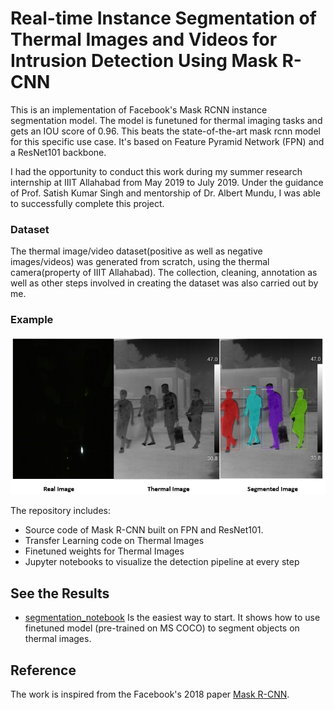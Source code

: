 # Real-time Instance Segmentation of Thermal Images and Videos for Intrusion Detection Using Mask R-CNN

This is an implementation of Facebook's Mask RCNN instance segmentation model. The model is funetuned for thermal imaging tasks and gets an IOU score of 0.96. This beats the state-of-the-art mask rcnn model for this specific use case. It's based on Feature Pyramid Network (FPN) and a ResNet101 backbone.

I had the opportunity to conduct this work during my summer research internship at IIIT Allahabad from May 2019 to July 2019. Under the guidance of Prof. Satish Kumar Singh and mentorship of Dr. Albert Mundu, I was able to successfully complete this project.


### Dataset
The thermal image/video dataset(positive as well as negative images/videos) was generated from scratch, using the thermal camera(property of IIIT Allahabad). The collection, cleaning, annotation as well as other steps involved in creating the dataset was also carried out by me.   

### Example
![Instance Segmentation Sample](comparison.jpg)


The repository includes:
* Source code of Mask R-CNN built on FPN and ResNet101.
* Transfer Learning code on Thermal Images
* Finetuned weights for Thermal Images
* Jupyter notebooks to visualize the detection pipeline at every step

## See the Results
* [segmentation_notebook](segmentation_notebook.ipynb) Is the easiest way to start. It shows how to use finetuned model (pre-trained on MS COCO) to segment objects on thermal images.

## Reference
The work is inspired from the Facebook's 2018 paper [Mask R-CNN](https://arxiv.org/abs/1703.06870).



